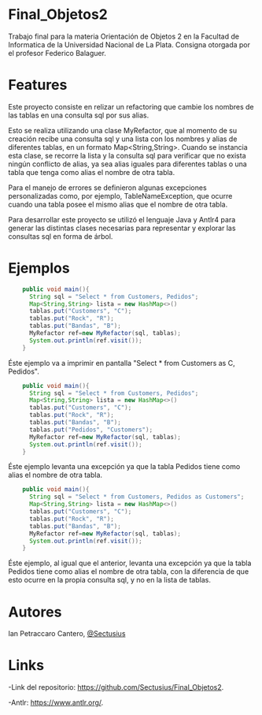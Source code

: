 # Final_Objetos2

Trabajo final para la materia Orientación de Objetos 2 en la Facultad de Informatica de la Universidad Nacional de La Plata. 
Consigna otorgada por el profesor Federico Balaguer. 

# Features

Este proyecto consiste en relizar un refactoring que cambie los nombres de las tablas en una consulta sql por sus alias.

Esto se realiza utilizando una clase MyRefactor, que al momento de su creación recibe una consulta sql y una lista con los nombres y alias de diferentes tablas, en un formato Map<String,String>.
Cuando se instancia esta clase, se recorre la lista y la consulta sql para verificar que no exista ningún conflicto de alias, ya sea alias iguales para diferentes tablas o una tabla que tenga como alias el nombre de otra tabla.

Para el manejo de errores se definieron algunas excepciones personalizadas como, por ejemplo, TableNameException, que ocurre cuando una tabla posee el mismo alias que el nombre de otra tabla.

Para desarrollar este proyecto se utilizó el lenguaje Java y Antlr4 para generar las distintas clases necesarias para representar y explorar las consultas sql en forma de árbol.

# Ejemplos

```Java
    public void main(){
      String sql = "Select * from Customers, Pedidos";
      Map<String,String> lista = new HashMap<>()
      tablas.put("Customers", "C");
      tablas.put("Rock", "R");
      tablas.put("Bandas", "B");
      MyRefactor ref=new MyRefactor(sql, tablas); 
      System.out.println(ref.visit());
    }
```
Éste ejemplo va a imprimir en pantalla "Select * from Customers as C, Pedidos".

```Java
    public void main(){
      String sql = "Select * from Customers, Pedidos";
      Map<String,String> lista = new HashMap<>()
      tablas.put("Customers", "C");
      tablas.put("Rock", "R");
      tablas.put("Bandas", "B");
      tablas.put("Pedidos", "Customers");
      MyRefactor ref=new MyRefactor(sql, tablas); 
      System.out.println(ref.visit());
    }
```
Éste ejemplo levanta una excepción ya que la tabla Pedidos tiene como alias el nombre de otra tabla.

```Java
    public void main(){
      String sql = "Select * from Customers, Pedidos as Customers";
      Map<String,String> lista = new HashMap<>()
      tablas.put("Customers", "C");
      tablas.put("Rock", "R");
      tablas.put("Bandas", "B");
      MyRefactor ref=new MyRefactor(sql, tablas); 
      System.out.println(ref.visit());
    }
```
Éste ejemplo, al igual que el anterior, levanta una excepción ya que la tabla Pedidos tiene como alias el nombre de otra tabla, con la diferencia de que esto ocurre en la propia consulta sql, y no en la lista de tablas.
# Autores

Ian Petraccaro Cantero, [@Sectusius](https://github.com/Sectusius)

# Links

-Link del repositorio: https://github.com/Sectusius/Final_Objetos2.

-Antlr: https://www.antlr.org/.
